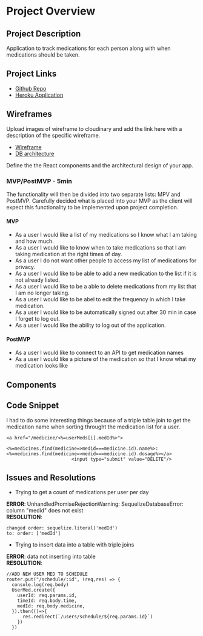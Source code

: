 # Project Overview


## Project Description

Application to track medications for each person along with when medications should be taken.

## Project Links

- [Github Repo](https://github.com/amygeis/deere-project2-starter "GitHub Repo")
- [Heroku Application](https://medtrac.herokuapp.com/ "Heroku Application")

## Wireframes

Upload images of wireframe to cloudinary and add the link here with a description of the specific wireframe.

- [Wireframe](https://github.com/amygeis/deere-project2-starter/blob/master/Wireframe.pdf "WireFrame")
- [DB architecture](https://github.com/amygeis/deere-project2-starter/blob/master/database.pdf "DB architecture")



Define the the React components and the architectural design of your app.

### MVP/PostMVP - 5min

The functionality will then be divided into two separate lists: MPV and PostMVP.  Carefully decided what is placed into your MVP as the client will expect this functionality to be implemented upon project completion.  

#### MVP
- As a user I would like a list of my medications so I know what I am taking and how much.
- As a user I would like to know when to take medications so that I am taking medication at the right times of day.
- As a user I do not want other people to access my list of medications for privacy.
- As a user I would like to be able to add a new medication to the list if it is not already listed.
- As a user I would like to be a able to delete medications from my list that I am no longer taking.
- As a user I would like to be abel to edit the frequency in which I take medication.
- As a user I would like to be automatically signed out after 30 min in case I forget to log out.
- As a user I would like the ability to log out of the application.

#### PostMVP

- As a user I would like to connect to an API to get medication names
- As a user I would like a picture of the medication so that I know what my medication looks like

## Components



## Code Snippet

I had to do some interesting things because of a triple table join to get the medication name when sorting throught the medication list for a user.

```
<a href="/medicine/<%=userMeds[i].medId%>">
                        <%=medicines.find(medicine=>medid===medicine.id).name%>:<%=medicines.find(medicine=>medid===medicine.id).dosage%></a>
                        <input type="submit" value="DELETE"/>
```

## Issues and Resolutions
- Trying to get a count of medications per user per day

**ERROR**: UnhandledPromiseRejectionWarning: SequelizeDatabaseError: column "medid" does not exist                            
**RESOLUTION**: 
```
changed order: sequelize.literal('medId')
to: order: ['medId']
```

- Trying to insert data into a table with triple joins

**ERROR**: data not inserting into table                          
**RESOLUTION**: 
```
//ADD NEW USER MED TO SCHEDULE
router.put("/schedule/:id", (req,res) => {
  console.log(req.body)
  UserMed.create({
    userId: req.params.id,
    timeId: req.body.time,
    medId: req.body.medicine,  
  }).then(()=>{
      res.redirect(`/users/schedule/${req.params.id}`)
    })
  })
  ```